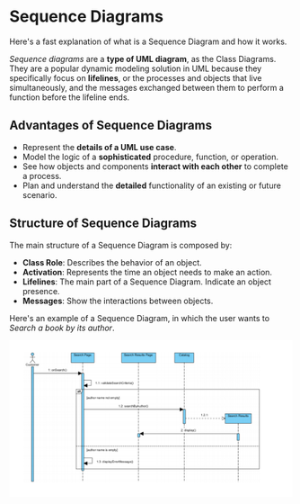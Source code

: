 # **Sequence Diagrams**

Here's a fast explanation of what is a Sequence Diagram and how it works.

*Sequence diagrams* are a **type of UML diagram**, as the Class Diagrams.
They are a popular dynamic modeling solution in UML because they specifically focus on **lifelines**, or the processes and objects that live simultaneously, and the messages exchanged between them to perform a function before the lifeline ends.

## Advantages of Sequence Diagrams
* Represent the **details of a UML use case**.
* Model the logic of a **sophisticated** procedure, function, or operation.
* See how objects and components **interact with each other** to complete a process.
* Plan and understand the **detailed** functionality of an existing or future scenario.

## Structure of Sequence Diagrams

The main structure of a Sequence Diagram is composed by:

* **Class Role**: Describes the behavior of an object.
* **Activation**: Represents the time an object needs to make an action.
* **Lifelines**: The main part of a Sequence Diagram. Indicate an object presence.
* **Messages**: Show the interactions between objects.

Here's an example of a Sequence Diagram, in which the user wants to *Search a book by its author*.

![Example](../Media/exampleSeqDiag.png)
